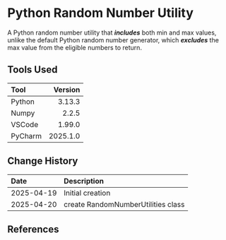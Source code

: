 # Python Random Number Utility

A Python random number utility that ___includes___ both min and max values,
unlike the default Python random number generator, which ___excludes___ the max
value from the eligible numbers to return.

## Tools Used

| Tool    |  Version |
|:--------|---------:|
| Python  |   3.13.3 |
| Numpy   |    2.2.5 |
| VSCode  |   1.99.0 |
| PyCharm | 2025.1.0 |

## Change History

| Date       | Description                        |
|:-----------|:-----------------------------------|
| 2025-04-19 | Initial creation                   |
| 2025-04-20 | create RandomNumberUtilities class |

## References